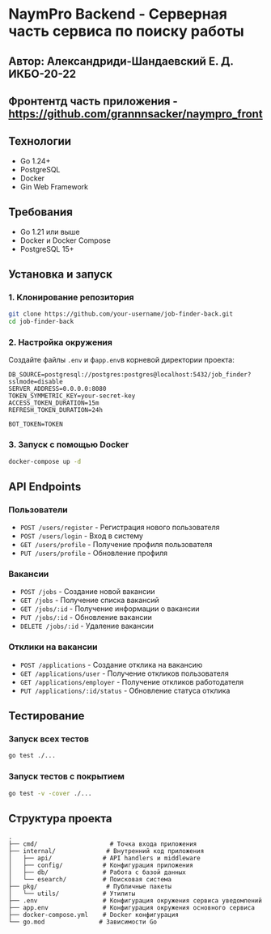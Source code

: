 # NaymPro Backend - Серверная часть сервиса по поиску работы
## Автор: Александриди-Шандаевский Е. Д. ИКБО-20-22

## Фронтентд часть приложения - https://github.com/grannnsacker/naympro_front

## Технологии
- Go 1.24+
- PostgreSQL
- Docker
- Gin Web Framework

## Требования
- Go 1.21 или выше
- Docker и Docker Compose
- PostgreSQL 15+

## Установка и запуск

### 1. Клонирование репозитория
```bash
git clone https://github.com/your-username/job-finder-back.git
cd job-finder-back
```

### 2. Настройка окружения
Создайте файлы `.env` и ф`app.env`в корневой директории проекта:
```env
DB_SOURCE=postgresql://postgres:postgres@localhost:5432/job_finder?sslmode=disable
SERVER_ADDRESS=0.0.0.0:8080
TOKEN_SYMMETRIC_KEY=your-secret-key
ACCESS_TOKEN_DURATION=15m
REFRESH_TOKEN_DURATION=24h
```
```env
BOT_TOKEN=TOKEN
```

### 3. Запуск с помощью Docker
```bash
docker-compose up -d
```

## API Endpoints

### Пользователи
- `POST /users/register` - Регистрация нового пользователя
- `POST /users/login` - Вход в систему
- `GET /users/profile` - Получение профиля пользователя
- `PUT /users/profile` - Обновление профиля

### Вакансии
- `POST /jobs` - Создание новой вакансии
- `GET /jobs` - Получение списка вакансий
- `GET /jobs/:id` - Получение информации о вакансии
- `PUT /jobs/:id` - Обновление вакансии
- `DELETE /jobs/:id` - Удаление вакансии

### Отклики на вакансии
- `POST /applications` - Создание отклика на вакансию
- `GET /applications/user` - Получение откликов пользователя
- `GET /applications/employer` - Получение откликов работодателя
- `PUT /applications/:id/status` - Обновление статуса отклика

## Тестирование

### Запуск всех тестов
```bash
go test ./...
```

### Запуск тестов с покрытием
```bash
go test -v -cover ./...
```


## Структура проекта
```
.
├── cmd/                    # Точка входа приложения
├── internal/              # Внутренний код приложения
│   ├── api/              # API handlers и middleware
│   ├── config/           # Конфигурация приложения
│   ├── db/               # Работа с базой данных
│   └── esearch/          # Поисковая система
├── pkg/                   # Публичные пакеты
│   └── utils/            # Утилиты
├── .env                  # Конфигурация окружения сервиса уведомлений
├── app.env               # Конфигурация окружения основного сервиса
├── docker-compose.yml    # Docker конфигурация
└── go.mod               # Зависимости Go
```
